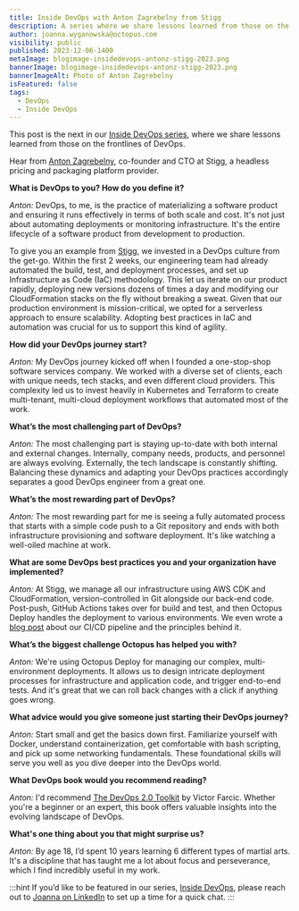 ```yaml
---
title: Inside DevOps with Anton Zagrebelny from Stigg
description: A series where we share lessons learned from those on the frontlines of DevOps. This post features Anton Zagrebelny from Stigg.
author: joanna.wyganowska@octopus.com
visibility: public
published: 2023-12-06-1400
metaImage: blogimage-insidedevops-antonz-stigg-2023.png
bannerImage: blogimage-insidedevops-antonz-stigg-2023.png
bannerImageAlt: Photo of Anton Zagrebelny
isFeatured: false
tags: 
  - DevOps
  - Inside DevOps
---
```


This post is the next in our [Inside DevOps series](https://octopus.com/blog/tag/Inside%20DevOps), where we share lessons learned from those on the frontlines of DevOps.  

Hear from [Anton Zagrebelny](https://www.linkedin.com/in/anton-zagrebelny/), co-founder and CTO at Stigg, a headless pricing and packaging platform provider.

**What is DevOps to you? How do you define it?**

*Anton:* DevOps, to me, is the practice of materializing a software product and ensuring it runs effectively in terms of both scale and cost. It's not just about automating deployments or monitoring infrastructure. It's the entire lifecycle of a software product from development to production.

To give you an example from [Stigg](https://www.stigg.io/), we invested in a DevOps culture from the get-go. Within the first 2 weeks, our engineering team had already automated the build, test, and deployment processes, and set up Infrastructure as Code (IaC) methodology. This let us iterate on our product rapidly, deploying new versions dozens of times a day and modifying our CloudFormation stacks on the fly without breaking a sweat. Given that our production environment is mission-critical, we opted for a serverless approach to ensure scalability. Adopting best practices in IaC and automation was crucial for us to support this kind of agility. 

**How did your DevOps journey start?**

*Anton:* My DevOps journey kicked off when I founded a one-stop-shop software services company. We worked with a diverse set of clients, each with unique needs, tech stacks, and even different cloud providers. This complexity led us to invest heavily in Kubernetes and Terraform to create multi-tenant, multi-cloud deployment workflows that automated most of the work.

**What’s the most challenging part of DevOps?**

*Anton:* The most challenging part is staying up-to-date with both internal and external changes. Internally, company needs, products, and personnel are always evolving. Externally, the tech landscape is constantly shifting. Balancing these dynamics and adapting your DevOps practices accordingly separates a good DevOps engineer from a great one.

**What’s the most rewarding part of DevOps?**

*Anton:* The most rewarding part for me is seeing a fully automated process that starts with a simple code push to a Git repository and ends with both infrastructure provisioning and software deployment. It's like watching a well-oiled machine at work.

**What are some DevOps best practices you and your organization have implemented?**

*Anton:* At Stigg, we manage all our infrastructure using AWS CDK and CloudFormation, version-controlled in Git alongside our back-end code. Post-push, GitHub Actions takes over for build and test, and then Octopus Deploy handles the deployment to various environments. We even wrote a [blog post](https://www.stigg.io/blog-posts/how-we-built-our-ci-cd-pipeline-for-velocity-and-quality) about our CI/CD pipeline and the principles behind it.

**What’s the biggest challenge Octopus has helped you with?**

*Anton:* We're using Octopus Deploy for managing our complex, multi-environment deployments. It allows us to design intricate deployment processes for infrastructure and application code, and trigger end-to-end tests. And it's great that we can roll back changes with a click if anything goes wrong.

**What advice would you give someone just starting their DevOps journey?**

*Anton:* Start small and get the basics down first. Familiarize yourself with Docker, understand containerization, get comfortable with bash scripting, and pick up some networking fundamentals. These foundational skills will serve you well as you dive deeper into the DevOps world.

**What DevOps book would you recommend reading?**

*Anton:* I'd recommend [The DevOps 2.0 Toolkit](https://github.com/mpattanaik7/docker-books/blob/master/The%20DevOps%202.0%20Toolkit.pdf) by Victor Farcic. Whether you're a beginner or an expert, this book offers valuable insights into the evolving landscape of DevOps.

**What's one thing about you that might surprise us?**

*Anton:* By age 18, I’d spent 10 years learning 6 different types of martial arts. It's a discipline that has taught me a lot about focus and perseverance, which I find incredibly useful in my work.

:::hint
If you’d like to be featured in our series, [Inside DevOps](https://octopus.com/blog/tag/Inside%20DevOps), please reach out to [Joanna on LinkedIn](https://www.linkedin.com/in/joannawyganowska/) to set up a time for a quick chat.
:::
